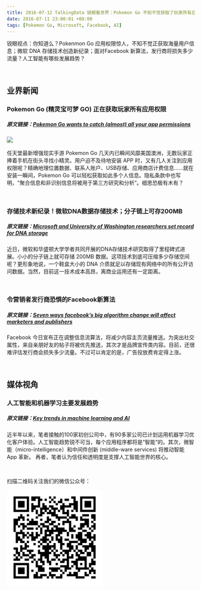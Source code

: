```yaml
---
title: 2016-07-12 TalkingData 锐眼看世界：Pokemon Go 不知不觉获取了玩家所有应用权限
date: 2016-07-11 23:00:01 +08:00
tags: [Pokemon Go, Microsoft, Facebook, AI]
---
```


锐眼视点：你知道么？Pokenmon Go 应用权限惊人，不知不觉正获取海量用户信息；微软 DNA 存储技术创造新纪录；面对Facebook 新算法，发行商将损失多少流量？人工智能有哪些发展趋势？

<br>

## 业界新闻

### Pokemon Go (精灵宝可梦 GO) 正在获取玩家所有应用权限

##### 原文链接：[Pokemon Go wants to catch (almost) all your app permissions](https://techcrunch.com/2016/07/11/pokemon-go-wants-to-catch-almost-all-your-permissions/)

![](http://i2.piimg.com/567952/1c93fb7ee59dadfe.jpg)

任天堂最新增强现实手游 Pokemon Go 几天内已瞬间风靡美国澳洲，无数玩家正捧着手机在街头寻找小精灵。用户迫不及待地安装 APP 时，又有几人关注到应用权限呢？精确地理位置数据、联系人账户、USB存储、应用商店计费信息……就在安装一瞬间，Pokemon Go 可以轻松获取如此多个人信息。隐私条款中也写明，“聚合信息和非识别信息将被用于第三方研究和分析”。细思恐极有木有？

<br>

### 存储技术新纪录！微软DNA数据存储技术；分子链上可存200MB

##### 原文链接：[Microsoft and University of Washington researchers set record for DNA storage](https://blogs.microsoft.com/next/2016/07/07/microsoft-university-washington-researchers-set-record-dna-storage/#sm.000016vb1xvlzdf2ovq8njqirp6al)

近日，微软和华盛顿大学学者共同开展的DNA存储技术研究取得了里程碑式进展。小小的分子链上就可存储 200MB 数据。这项技术到底可压缩多少存储空间呢？更形象地说，一个鞋盒大小的 DNA 介质就足以存储现有网络中的所有公开访问数据。当然，目前这一技术成本高昂，离商业运用还有一定距离。

<br>

### 令营销者发行商恐惧的Facebook新算法

##### 原文链接：[Seven ways facebook’s big algorithm change will affect marketers and publishers](http://www.fastcompany.com/3061481/seven-ways-facebooks-big-algorithm-change-will-affect-marketers-and-publishers)

Facebook 今日宣布正在调整信息流算法，将减少内容主页流量推送。为突出社交属性，来自亲朋好友的帖子将被优先推送，其次才是品牌宣传类内容。目前，还很难评估发行商会损失多少流量。不过可以肯定的是，广告投放费肯定得上涨。

<br>

## 媒体视角

### 人工智能和机器学习主要发展趋势

##### 原文链接：[Key trends in machine learning and AI](https://techcrunch.com/2016/07/06/key-trends-in-machine-learning-and-ai/)

近半年以来，笔者接触的100家初创公司中，有90多家公司已计划运用机器学习优化客户体验。人工智能趋势锐不可当，每个应用程序都将是“智能”的。其次，微智能（micro-intelligence）和中间件创新 (middle-ware services) 将推动智能 App 革新。 再者，笔者认为信任和透明度是支撑人工智能世界的核心。

<br>

扫描二维码关注我们的微信公众号：

![](/images/erweima.jpg)
